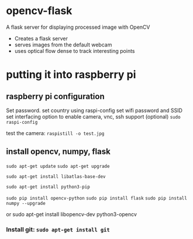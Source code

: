 # opencv-flask
A flask server for displaying processed image with OpenCV

 * Creates a flask server
 * serves images from the default webcam
 * uses optical flow dense to track interesting points
 

# putting it into raspberry pi 
## raspberry pi configuration

Set password.
set country using raspi-config
set wifi password and SSID
set interfacing option to enable camera, vnc, ssh support (optional) `sudo raspi-config`

test the camera: `raspistill -o test.jpg`


## install opencv, numpy, flask
`sudo apt-get update`
`sudo apt-get upgrade`

`sudo apt-get install libatlas-base-dev`

`sudo apt-get install python3-pip`

`sudo pip install opencv-python`
`sudo pip install flask`
`sudo pip install numpy --upgrade`

or
sudo apt-get install libopencv-dev python3-opencv

### Install git: `sudo apt-get install git`

